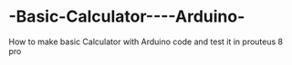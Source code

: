 # -Basic-Calculator----Arduino-
How to make basic Calculator  with Arduino code and test it in prouteus 8 pro 

